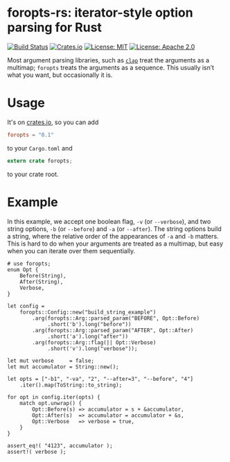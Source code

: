 # foropts-rs: iterator-style option parsing for Rust

[![Build Status](https://travis-ci.org/tov/foropts-rs.svg?branch=master)](https://travis-ci.org/tov/foropts-rs)
[![Crates.io](https://img.shields.io/crates/v/foropts.svg?maxAge=2592000)](https://crates.io/crates/foropts)
[![License: MIT](https://img.shields.io/badge/license-MIT-blue.svg)](LICENSE-MIT)
[![License: Apache 2.0](https://img.shields.io/badge/license-Apache_2.0-blue.svg)](LICENSE-APACHE)

Most argument parsing libraries, such as [`clap`](https://clap.rs/) treat the arguments as a
multimap; `foropts` treats the arguments as a sequence. This usually isn’t what you want, but
occasionally it is.

# Usage

It's on [crates.io](https://crates.io/crates/foropts), so you can add

```toml
foropts = "0.1"
```

to your `Cargo.toml` and

```rust
extern crate foropts;
```

to your crate root.

# Example

In this example, we accept one boolean flag, `-v` (or `--verbose`), and two
string options, `-b` (or `--before`) and `-a` (or `--after`). The string options
build a string, where the relative order of the appearances of `-a` and `-b` matters.
This is hard to do when your arguments are treated as a multimap, but easy when
you can iterate over them sequentially.

```
# use foropts;
enum Opt {
    Before(String),
    After(String),
    Verbose,
}

let config =
    foropts::Config::new("build_string_example")
        .arg(foropts::Arg::parsed_param("BEFORE", Opt::Before)
             .short('b').long("before"))
        .arg(foropts::Arg::parsed_param("AFTER", Opt::After)
             .short('a').long("after"))
        .arg(foropts::Arg::flag(|| Opt::Verbose)
             .short('v').long("verbose"));

let mut verbose     = false;
let mut accumulator = String::new();

let opts = ["-b1", "-va", "2", "--after=3", "--before", "4"]
    .iter().map(ToString::to_string);

for opt in config.iter(opts) {
    match opt.unwrap() {
        Opt::Before(s) => accumulator = s + &accumulator,
        Opt::After(s)  => accumulator = accumulator + &s,
        Opt::Verbose   => verbose = true,
    }
}

assert_eq!( "4123", accumulator );
assert!( verbose );
```

